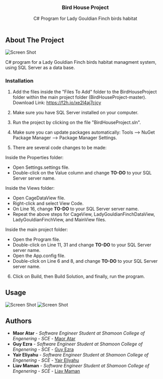 <br/>
<p align="center">
  <h3 align="center">Bird House Project</h3>

  <p align="center">
    C# Program for Lady Gouldian Finch birds habitat
    <br/>
    <br/>
  </p>
</p>

## About The Project

![Screen Shot](https://www.birdsville.net.au/wp-content/uploads/2011/07/Gouldian-finch1.jpg
)

C# program for a Lady Gouldian Finch birds habitat managment system,
using SQL Server as a data base.

### Installation

1. Add the files inside the "Files To Add" folder to the BirdHouseProject folder within the main project folder (BirdHouseProject-master).
Download Link: https://f2h.io/xe2l4aj7cjcy

2. Make sure you have SQL Server installed on your computer.

3. Run the project by clicking on the file "BirdHouseProject.sln".

4. Make sure you can update packages automatically:
   Tools --> NuGet Package Manager --> Package Manager Settings.

5. There are several code changes to be made:
   
Inside the Properties folder:
   - Open Settings.settings file.
   - Double-click on the Value column and change **TO-DO** to your SQL Server server name.

   Inside the Views folder:
   - Open CageDataView file.
   - Right-click and select View Code.
   - On Line 16, change **TO-DO** to your SQL Server server name.
   - Repeat the above steps for CageView, LadyGouldianFinchDataView, LadyGouldianFinchView, and MainView files.

   Inside the main project folder:
   - Open the Program file.
   - Double-click on Line 11, 31 and change **TO-DO** to your SQL Server server name.
   - Open the App.config file.
   - Double-click on Line 6 and 8, and change **TO-DO** to your SQL Server server name.

6. Click on Build, then Build Solution, and finally, run the program.

## Usage

![Screen Shot](https://i.ibb.co/fr3jPzc/BHPMain.png)
![Screen Shot](https://i.ibb.co/7tbLg77/BHPView.png)

## Authors

* **Maor Atar** - *Software Engineer Student at Shamoon College of Engenering - SCE* - [Maor Atar](https://github.com/MaorAtar/)
* **Guy Ezra** - *Software Engineer Student at Shamoon College of Engenering - SCE* - [Guy Ezra](https://github.com/GuyEzra22/)
* **Yair Eliyahu** - *Software Engineer Student at Shamoon College of Engenering - SCE* - [Yair Eliyahu](https://github.com/YairEliyahu/)
* **Liav Maman** - *Software Engineer Student at Shamoon College of Engenering - SCE* - [Liav Maman](https://github.com/liav11maman/)
